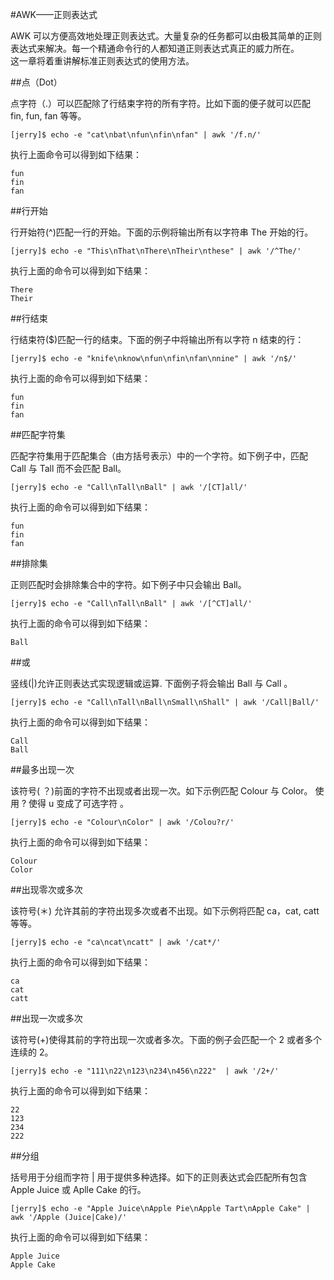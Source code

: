 #AWK——正则表达式  

AWK 可以方便高效地处理正则表达式。大量复杂的任务都可以由极其简单的正则表达式来解决。每一个精通命令行的人都知道正则表达式真正的威力所在。  
这一章将着重讲解标准正则表达式的使用方法。 

##点（Dot）

点字符（.）可以匹配除了行结束字符的所有字符。比如下面的便子就可以匹配 fin, fun, fan 等等。    

```
[jerry]$ echo -e "cat\nbat\nfun\nfin\nfan" | awk '/f.n/'
```  

执行上面命令可以得到如下结果：

```
fun
fin
fan
```  

##行开始

行开始符(^)匹配一行的开始。下面的示例将输出所有以字符串 The 开始的行。  

```
[jerry]$ echo -e "This\nThat\nThere\nTheir\nthese" | awk '/^The/'
```  

执行上面的命令可以得到如下结果：

```
There
Their
```  

##行结束

行结束符($)匹配一行的结束。下面的例子中将输出所有以字符 n 结束的行：  

```
[jerry]$ echo -e "knife\nknow\nfun\nfin\nfan\nnine" | awk '/n$/'
```  

执行上面的命令可以得到如下结果：

```
fun
fin
fan
```   

##匹配字符集  

匹配字符集用于匹配集合（由方括号表示）中的一个字符。如下例子中，匹配 Call 与 Tall 而不会匹配 Ball。

```
[jerry]$ echo -e "Call\nTall\nBall" | awk '/[CT]all/'
```  

执行上面的命令可以得到如下结果：

```
fun
fin
fan
```   

##排除集

正则匹配时会排除集合中的字符。如下例子中只会输出 Ball。

```
[jerry]$ echo -e "Call\nTall\nBall" | awk '/[^CT]all/'
```  

执行上面的命令可以得到如下结果：

```
Ball
```  

##或

竖线(|)允许正则表达式实现逻辑或运算. 下面例子将会输出 Ball 与 Call 。 

```
[jerry]$ echo -e "Call\nTall\nBall\nSmall\nShall" | awk '/Call|Ball/'
```  

执行上面的命令可以得到如下结果：

```
Call
Ball
```  

##最多出现一次

该符号( ？)前面的字符不出现或者出现一次。如下示例匹配 Colour 与 Color。 使用 ? 使得 u 变成了可选字符 。  

```
[jerry]$ echo -e "Colour\nColor" | awk '/Colou?r/'
```  

执行上面的命令可以得到如下结果：

```
Colour
Color
```  

##出现零次或多次  

该符号(＊) 允许其前的字符出现多次或者不出现。如下示例将匹配 ca，cat, catt 等等。  

```
[jerry]$ echo -e "ca\ncat\ncatt" | awk '/cat*/'
```  

执行上面的命令可以得到如下结果：

```
ca
cat
catt
``` 

##出现一次或多次

该符号(+)使得其前的字符出现一次或者多次。下面的例子会匹配一个 2 或者多个连续的 2。  

```
[jerry]$ echo -e "111\n22\n123\n234\n456\n222"  | awk '/2+/'
```  

执行上面的命令可以得到如下结果：

```
22
123
234
222
```   

##分组

括号用于分组而字符 | 用于提供多种选择。如下的正则表达式会匹配所有包含 Apple Juice 或 Aplle Cake 的行。  

```
[jerry]$ echo -e "Apple Juice\nApple Pie\nApple Tart\nApple Cake" | awk '/Apple (Juice|Cake)/'
```  

执行上面的命令可以得到如下结果：

```
Apple Juice
Apple Cake
```  
